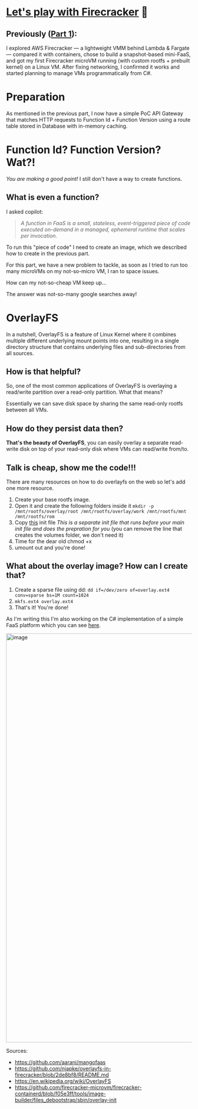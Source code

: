 # [Let's play with Firecracker](https://github.com/aarani/MangoFaaS) 🧨

## Previously ([Part 1](https://github.com/aarani/aarani/blob/master/boring/firecracker-experiments-01.md)):

I explored AWS Firecracker — a lightweight VMM behind Lambda & Fargate — compared it with containers, chose to build a snapshot-based mini-FaaS, and got my first Firecracker microVM running (with custom rootfs + prebuilt kernel) on a Linux VM. After fixing networking, I confirmed it works and started planning to manage VMs programmatically from C#.

# Preparation

As mentioned in the previous part, I now have a simple PoC API Gateway that matches HTTP requests to Function Id + Function Version using a route table stored in Database with in-memory caching.

# Function Id? Function Version? Wat?!

*You are making a good point!* I still don't have a way to create functions.

## What is even a function?

I asked copilot:
> *A function in FaaS is a small, stateless, event-triggered piece of code executed on-demand in a managed, ephemeral runtime that scales per invocation.*

To run this "piece of code" I need to create an image, which we described how to create in the previous part.

For this part, we have a new problem to tackle, as soon as I tried to run too many microVMs on my not-so-micro VM, I ran to space issues.

How can my not-so-cheap VM keep up...

The answer was not-so-many google searches away!

# OverlayFS

In a nutshell, OverlayFS is a feature of Linux Kernel where it combines multiple different underlying mount points into one, resulting in a single directory structure that contains underlying files and sub-directories from all sources.

## How is that helpful?

So, one of the most common applications of OverlayFS is overlaying a read/write partition over a read-only partition. What that means? 

Essentially we can save disk space by sharing the same read-only rootfs between all VMs.

## How do they persist data then?

**That's the beauty of OverlayFS**, you can easily overlay a separate read-write disk on top of your read-only disk where VMs can read/write from/to.

## Talk is cheap, show me the code!!!

There are many resources on how to do overlayfs on the web so let's add one more resource.

1. Create your base rootfs image.
2. Open it and create the following folders inside it
   `mkdir -p /mnt/rootfs/overlay/root /mnt/rootfs/overlay/work /mnt/rootfs/mnt /mnt/rootfs/rom`
3. Copy [this](https://github.com/firecracker-microvm/firecracker-containerd/blob/f05e3ff/tools/image-builder/files_debootstrap/sbin/overlay-init) init file *This is a separate init file that runs before your main init file and does the prepration for you* (you can remove the line that creates the volumes folder, we don't need it)
4. Time for the dear old chmod +x
5. umount out and you're done!

## What about the overlay image? How can I create that?

1. Create a sparse file using dd:
   `dd if=/dev/zero of=overlay.ext4 conv=sparse bs=1M count=1024`
3. `mkfs.ext4 overlay.ext4`
4. That's it! You're done!


As I'm writing this I'm also working on the C# implementation of a simple FaaS platform which you can see [here](https://github.com/aarani/mangofaas).

<img width="1654" height="1107" alt="image" src="https://github.com/user-attachments/assets/a0efb973-b6ef-4af9-b20e-0e61aea3517f" />


Sources: 
  - https://github.com/aarani/mangofaas
  - https://github.com/njapke/overlayfs-in-firecracker/blob/2de8bf8/README.md
  - https://en.wikipedia.org/wiki/OverlayFS
  - https://github.com/firecracker-microvm/firecracker-containerd/blob/f05e3ff/tools/image-builder/files_debootstrap/sbin/overlay-init
